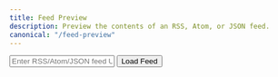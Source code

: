 ```yaml
---
title: Feed Preview
description: Preview the contents of an RSS, Atom, or JSON feed.
canonical: "/feed-preview"
---
```


<div class="input-group">
    <input type="text" id="feed-url" placeholder="Enter RSS/Atom/JSON feed URL" />
    <button id="load-feed">Load Feed</button>
</div>

<div id="status" class="status" style="display: none"></div>
<div id="feed-output" class="readable"></div>

<script type="module" src="./script.js"></script>
